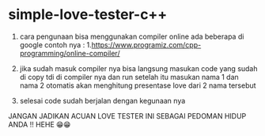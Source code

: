 # simple-love-tester-c++ 

1. cara pengunaan bisa menggunakan compiler online ada beberapa di google contoh nya :
  1.https://www.programiz.com/cpp-programming/online-compiler/

2.  jika sudah masuk compiler nya bisa langsung masukan code yang sudah di copy tdi di compiler nya dan run setelah itu masukan nama 1 dan nama 2 otomatis akan menghitung presentase love dari 2 nama   tersebut 
3. selesai code sudah berjalan dengan kegunaan nya 

JANGAN JADIKAN ACUAN LOVE TESTER INI SEBAGAI PEDOMAN HIDUP ANDA !! HEHE 😁😁
